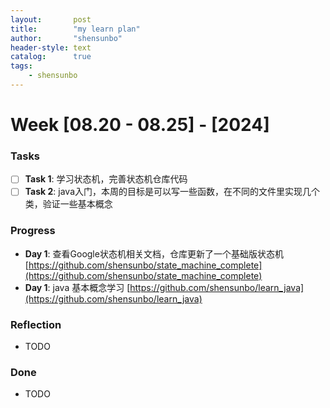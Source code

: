 ```yaml
---
layout:       post
title:        "my learn plan"
author:       "shensunbo"
header-style: text
catalog:      true
tags:
    - shensunbo
---
```


**Week [08.20 - 08.25] - [2024]**
=============================

### Tasks

* [ ] **Task 1**: 学习状态机，完善状态机仓库代码
* [ ] **Task 2**: java入门，本周的目标是可以写一些函数，在不同的文件里实现几个类，验证一些基本概念

### Progress

* **Day 1**: 查看Google状态机相关文档，仓库更新了一个基础版状态机[https://github.com/shensunbo/state_machine_complete](https://github.com/shensunbo/state_machine_complete)
* **Day 1**: java 基本概念学习 [https://github.com/shensunbo/learn_java](https://github.com/shensunbo/learn_java)
### Reflection

* TODO

### Done

* TODO